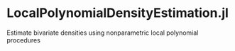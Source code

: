 # LocalPolynomialDensityEstimation.jl
Estimate bivariate densities using nonparametric local polynomial procedures
